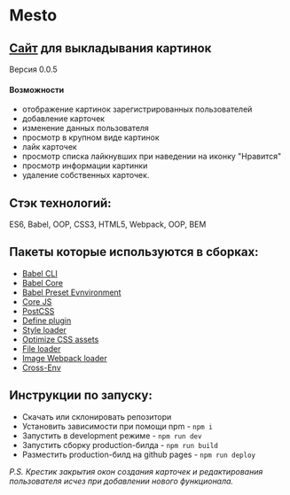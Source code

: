 # Mesto
## [Сайт](https://pyotr23.github.io/Mesto/) для выкладывания картинок
Версия 0.0.5
#### Возможности
  * отображение картинок зарегистрированных пользователей
  * добавление карточек
  * изменение данных пользователя
  * просмотр в крупном виде картинок
  * лайк карточек
  * просмотр списка лайкнувших при наведении на иконку "Нравится"
  * просмотр информации картинки
  * удаление собственных карточек.
  
## Стэк технологий:
ES6, Babel, OOP, CSS3, HTML5, Webpack, OOP, BEM

## Пакеты которые используются в сборках:
- [Babel CLI](https://babeljs.io/docs/en/babel-cli#docsNav)
- [Babel Core](https://babeljs.io/docs/en/babel-core)
- [Babel Preset Evnvironment](https://babeljs.io/docs/en/babel-preset-env#docsNav)
- [Сore JS](https://github.com/zloirock/core-js#readme)
- [PostCSS](https://postcss.org/)
- [Define plugin](https://webpack.js.org/plugins/define-plugin/)
- [Style loader](https://github.com/webpack-contrib/style-loader)
- [Optimize CSS assets](https://www.npmjs.com/package/optimize-css-assets-webpack-plugin)
- [File loader](https://github.com/webpack-contrib/file-loader)
- [Image Webpack loader](https://www.npmjs.com/package/image-webpack-loader)
- [Cross-Env](https://www.npmjs.com/package/cross-env)

## Инструкции по запуску:
- Скачать или склонировать репозитори
- Установить зависимости при помощи npm - `npm i`
- Запустить в development режиме - `npm run dev`
- Запустить сборку production-билда - `npm run build`
- Разместить production-билд на github pages - `npm run deploy`

_P.S. Крестик закрытия окон создания карточек и редактирования пользователя исчез при добавлении нового функционала._
